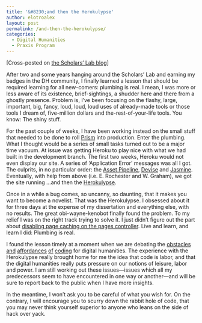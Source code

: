 ```yaml
---
title: '&#8230;and then the Herokulypse'
author: elotroalex
layout: post
permalink: /and-then-the-herokulypse/
categories:
  - Digital Humanities
  - Praxis Program
---
```

[Cross-posted on <a href="http://www.scholarslab.org/praxis-program/and-then-the-light-bulb-blew/" title="Scholars' Lab" target="_blank">the Scholars&#8217; Lab blog</a>]

After two and some years hanging around the Scholars&#8217; Lab and earning my badges in the DH community, I finally learned a lesson that should be required learning for all new-comers: plumbing is real. I mean, I was more or less aware of its existence, brief-sightings, a shudder here and there from a ghostly presence. Problem is, I&#8217;ve been focusing on the flashy, large, important, big, fancy, loud, loud, loud uses of already-made tools or those tools I dream of, five-million dollars and the-rest-of-your-life tools. You know: The shiny stuff.

For the past couple of weeks, I have been working instead on the small stuff that needed to be done to roll <a href="http://praxis.scholarslab.org/" title="Prism" target="_blank">Prism</a> into production. Enter the plumbing. What I thought would be a series of small tasks turned out to be a major time vacuum. At issue was getting Heroku to play nice with what we had built in the development branch. The first two weeks, Heroku would not even display our site. A series of &#8216;Application Error&#8217; messages was all I got. The culprits, in no particular order: the <a href="http://guides.rubyonrails.org/asset_pipeline.html" title="Asset Pipeline" target="_blank">Asset Pipeline</a>, <a href="https://github.com/plataformatec/devise" title="Devise" target="_blank">Devise</a> and <a href="https://github.com/pivotal/jasmine" target="_blank">Jasmine</a>. Eventually, with help from above (i.e. E. Rochester and W. Graham), we got the site running &#8230;and then the [Herokulypse][1]. 

Once in a while a bug comes, so uncanny, so daunting, that it makes you want to become a novelist. That was the Herokulypse. I obsessed about it for three days at the expense of my dissertation and everything else, with no results. The great obi-wayne-kenobot finally found the problem. To my relief I was on the right track trying to solve it. I just didn&#8217;t figure out the part about [disabling page caching on the pages controller][2]. Live and learn, and learn I did: Plumbing is real.

I found the lesson timely at a moment when we are debating the <a href="http://miriamposner.com/blog/?p=1141" target="_blank">obstacles</a> [and][3] <a href="http://librarian.newjackalmanac.ca/2012/03/gender-coding-libraries-digital.html" target="_blank">affordances</a> <a href="http://philomousos.blogspot.com/2012/03/spot-of-mansplaining.html" target="_blank">of</a> [coding][4] for digital humanities. The experience with the Herokulypse really brought home for me the idea that code is labor, and that the digital humanities really puts pressure on our notions of leisure, labor and power. I am still working out these issues—issues which all my predecessors seem to have encountered in one way or another—and will be sure to report back to the public when I have more insights. 

In the meantime, I won&#8217;t ask you to be careful of what you wish for. On the contrary, I will encourage you to scurry down the rabbit hole of code, that you may never think yourself superior to anyone who leans on the side of hack over yack.

 [1]: https://github.com/scholarslab/prism/issues/73
 [2]: https://github.com/scholarslab/prism/commit/5251c6d4d1e50b0b39c418c1764843c4937812f8
 [3]: http://byzantini.st/2012/04/coding-and-collaboration.html
 [4]: http://nowviskie.org/2012/dont-circle-the-wagons/